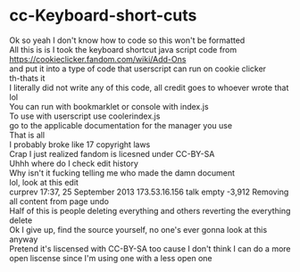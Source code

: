 # cc-Keyboard-short-cuts
Ok so yeah I don't know how to code so this won't be formatted <br>
All this is is I took the keyboard shortcut java script code from https://cookieclicker.fandom.com/wiki/Add-Ons <br>
and put it into a type of code that userscript can run on cookie clicker<br>
th-thats it <br>
I literally did not write any of this code, all credit goes to whoever wrote that lol <br>
You can run with bookmarklet or console with index.js <br>
To use with userscript use coolerindex.js <br> 
go to the applicable documentation for the manager you use <br>
That is all <br>
I probably broke like 17 copyright laws <br>
Crap I just realized fandom is licesned under CC-BY-SA <br>
Uhhh where do I check edit history <br>
Why isn't it fucking telling me who made the damn document <br> 
lol, look at this edit <br>
curprev 17:37, 25 September 2013‎ 173.53.16.156 talk‎ empty -3,912‎ Removing all content from page undo <br>
Half of this is people deleting everything and others reverting the everything delete <br> 
Ok I give up, find the source yourself, no one's ever gonna look at this anyway <br> 
Pretend it's liscensed with CC-BY-SA too cause I don't think I can do a more open liscense since I'm using one with a less open one 
